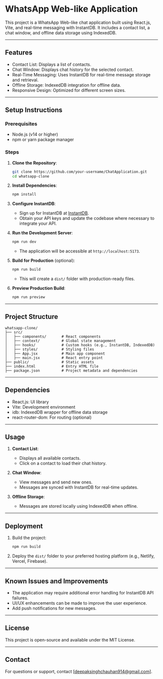 # WhatsApp Web-like Application

This project is a WhatsApp Web-like chat application built using React.js, Vite, and real-time messaging with InstantDB. It includes a contact list, a chat window, and offline data storage using IndexedDB.

---

## **Features**

- Contact List: Displays a list of contacts.
- Chat Window: Displays chat history for the selected contact.
- Real-Time Messaging: Uses InstantDB for real-time message storage and retrieval.
- Offline Storage: IndexedDB integration for offline data.
- Responsive Design: Optimized for different screen sizes.

---

## **Setup Instructions**

### Prerequisites

- Node.js (v14 or higher)
- npm or yarn package manager

### Steps

1. **Clone the Repository**:
   ```bash
   git clone https://github.com/your-username/ChatApplication.git
   cd whatsapp-clone
   ```

2. **Install Dependencies**:
   ```bash
   npm install
   ```

3. **Configure InstantDB**:
   - Sign up for InstantDB at [InstantDB](https://www.instantdb.com/).
   - Obtain your API keys and update the codebase where necessary to integrate your API.

4. **Run the Development Server**:
   ```bash
   npm run dev
   ```
   - The application will be accessible at `http://localhost:5173`.

5. **Build for Production** (optional):
   ```bash
   npm run build
   ```
   - This will create a `dist/` folder with production-ready files.

6. **Preview Production Build**:
   ```bash
   npm run preview
   ```

---

## **Project Structure**

```plaintext
whatsapp-clone/
├── src/
│   ├── components/       # React components
│   ├── context/          # Global state management
│   ├── hooks/            # Custom hooks (e.g., InstantDB, IndexedDB)
│   ├── styles/           # Styling files
│   ├── App.jsx           # Main app component
│   ├── main.jsx          # React entry point
├── public/               # Static assets
├── index.html            # Entry HTML file
├── package.json          # Project metadata and dependencies
```

---

## **Dependencies**

- React.js: UI library
- Vite: Development environment
- idb: IndexedDB wrapper for offline data storage
- react-router-dom: For routing (optional)

---

## **Usage**

1. **Contact List**:
   - Displays all available contacts.
   - Click on a contact to load their chat history.

2. **Chat Window**:
   - View messages and send new ones.
   - Messages are synced with InstantDB for real-time updates.

3. **Offline Storage**:
   - Messages are stored locally using IndexedDB when offline.

---

## **Deployment**

1. Build the project:
   ```bash
   npm run build
   ```

2. Deploy the `dist/` folder to your preferred hosting platform (e.g., Netlify, Vercel, Firebase).

---

## **Known Issues and Improvements**

- The application may require additional error handling for InstantDB API failures.
- UI/UX enhancements can be made to improve the user experience.
- Add push notifications for new messages.

---


## **License**

This project is open-source and available under the MIT License.

---

## **Contact**

For questions or support, contact [deepaksinghchauhan914@gmail.com].


